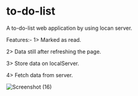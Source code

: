 # to-do-list
 A to-do-list web application by using locan server.
 
 Features:-
 1> Marked as read.
 
 2> Data still after refreshing the page.
 
 3> Store data on localServer.
 
 4> Fetch data from server.
 
![Screenshot (16)](https://github.com/barun032/to-do-list/assets/107342609/b5430d78-9b40-4dbc-9e5d-6cb4dccb2b48)
